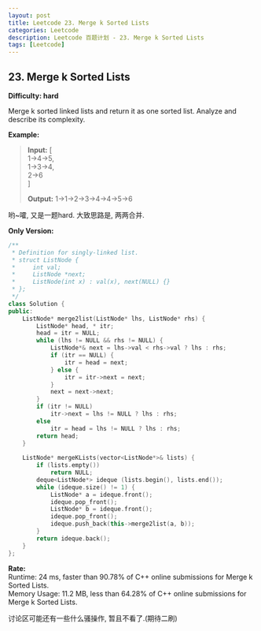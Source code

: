 ```yaml
---
layout: post
title: Leetcode 23. Merge k Sorted Lists
categories: Leetcode
description: Leetcode 百题计划 - 23. Merge k Sorted Lists
tags: [Leetcode]
---
```

## 23. Merge k Sorted Lists
**Difficulty: hard**  

Merge k sorted linked lists and return it as one sorted list. Analyze and describe its complexity.

**Example:**  
> **Input:**
> [  
>   1->4->5,  
>   1->3->4,  
>   2->6  
> ] 
> 
> **Output:** 1->1->2->3->4->4->5->6

哟~嚯, 又是一题hard. 大致思路是, 两两合并.

**Only Version:**
```c++
/**
 * Definition for singly-linked list.
 * struct ListNode {
 *     int val;
 *     ListNode *next;
 *     ListNode(int x) : val(x), next(NULL) {}
 * };
 */
class Solution {
public:
    ListNode* merge2list(ListNode* lhs, ListNode* rhs) {
        ListNode* head, * itr;
        head = itr = NULL;
        while (lhs != NULL && rhs != NULL) {
            ListNode*& next = lhs->val < rhs->val ? lhs : rhs;
            if (itr == NULL) {
                itr = head = next;
            } else {
                itr = itr->next = next;
            }
            next = next->next;
        }
        if (itr != NULL)
            itr->next = lhs != NULL ? lhs : rhs;
        else 
            itr = head = lhs != NULL ? lhs : rhs;
        return head;
    }
    
    ListNode* mergeKLists(vector<ListNode*>& lists) {
        if (lists.empty())
            return NULL;
        deque<ListNode*> ideque (lists.begin(), lists.end());
        while (ideque.size() != 1) {
            ListNode* a = ideque.front();
            ideque.pop_front();
            ListNode* b = ideque.front();
            ideque.pop_front();
            ideque.push_back(this->merge2list(a, b));
        }
        return ideque.back();
    }
};
```

**Rate:**  
Runtime: 24 ms, faster than 90.78% of C++ online submissions for Merge k Sorted Lists.  
Memory Usage: 11.2 MB, less than 64.28% of C++ online submissions for Merge k Sorted Lists.  

讨论区可能还有一些什么骚操作, 暂且不看了.(期待二刷)  